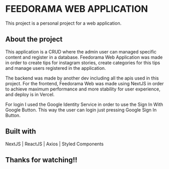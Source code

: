 # FEEDORAMA WEB APPLICATION

This project is a personal project for a web application.

## About the project

This application is a CRUD where the admin user can managed specific content and register in a database. Feedorama Web Application was made in order to create tips for instagram stories, create categories for this tips and manage users registered in the application.

The backend was made by another dev including all the apis used in this project. For the frontend, Feedorama Web was made using NextJS in order to achieve maximum performance and more stability for user experience, and deploy is in Vercel.

For login I used the Google Identity Service in order to use the Sign In With Google Button. This way the user can login just pressing Google Sign In Button.

## Built with

NextJS | ReactJS | Axios | Styled Components

## Thanks for watching!!
